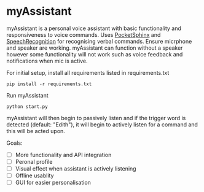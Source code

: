 # myAssistant

myAssistant is a personal voice assistant with basic functionality and responsiveness to voice commands. Uses [PocketSphinx](https://pypi.org/project/pocketsphinx/) and [SpeechRecognition](https://pypi.org/project/SpeechRecognition/) for recognising verbal commands. Ensure micrphone and speaker are working. myAssistant can function without a speaker however some functionality will not work such as voice feedback and notifications when mic is active.

For initial setup, install all requirements listed in requirements.txt
```
pip install -r requirements.txt
```

Run myAssistant
```
python start.py
```
myAssistant will then begin to passively listen and if the trigger word is detected (default: "Edith"), it will begin to actively listen for a command and this will be acted upon.


Goals: 
- [ ] More functionality and API integration
- [ ] Peronal profile
- [ ] Visual effect when assistant is actively listening
- [ ] Offline usablity
- [ ] GUI for easier personalisation
